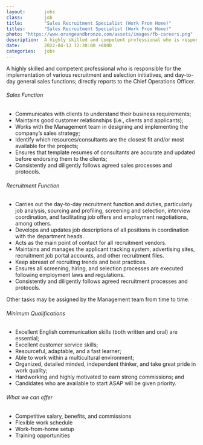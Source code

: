 ```yaml
---
layout:       jobs
class:        job
title:        "Sales Recruitment Specialist (Work From Home)"
titles:       "Sales Recruitment Specialist (Work From Home)"
photo: "https://www.orangeandbronze.com/assets/images/fb-careers.png"
description:  A highly skilled and competent professional who is responsible for the implementation of various recruitment and selection initiatives, and day-to-day general sales functions; directly reports to the Chief Operations Officer.
date:         2022-04-13 12:30:00 +0800
categories:   jobs
---
```

<!-- Do not leave new lines after each element. Elements after new lines will not be rendered. -->
<p>A highly skilled and competent professional who is responsible for the implementation of various recruitment and selection initiatives, and day-to-day general sales functions; directly reports to the Chief Operations Officer.</p>
<h6>Sales Function</h6>
<ul>
    <li>Communicates with clients to understand their business requirements;</li>
    <li>Maintains good customer relationships (i.e., clients and applicants);</li>
    <li>Works with the Management team in designing and implementing the company’s sales strategy;</li>
    <li>Identify which resources/consultants are the closest fit and/or most available for the projects;</li>
    <li>Ensures that template resumes of consultants are accurate and updated before endorsing them to the clients;</li>
    <li>Consistently and diligently follows agreed sales processes and protocols.</li>
</ul>
<h6>Recruitment Function</h6>
<ul>
    <li>Carries out the day-to-day recruitment function and duties, particularly job analysis, sourcing and profiling, screening and selection, interview coordination, and facilitating job offers and employment negotiations, among others.</li>
    <li>Develops and updates job descriptions of all positions in coordination with the department heads.</li>
    <li>Acts as the main point of contact for all recruitment vendors.</li>
    <li>Maintains and manages the applicant tracking system, advertising sites, recruitment job portal accounts, and other recruitment files.</li>
    <li>Keep abreast of recruiting trends and best practices.</li>
    <li>Ensures all screening, hiring, and selection processes are executed following employment laws and regulations.</li>
    <li>Consistently and diligently follows agreed recruitment processes and protocols.</li>
</ul>
<p>Other tasks may be assigned by the Management team from time to time.</p>
<h6>Minimum Qualifications</h6>
<ul>
    <li>Excellent English communication skills (both written and oral) are essential;</li>
    <li>Excellent customer service skills;</li>
    <li>Resourceful, adaptable, and a fast learner;</li>
    <li>Able to work within a multicultural environment;</li>
    <li>Organized, detailed minded, independent thinker, and take great pride in work quality;</li> 
    <li>Hardworking and highly motivated to earn strong commissions; and</li>
    <li>Candidates who are available to start ASAP will be given priority.</li>
</ul>
<h6>What we can offer</h6>
<ul>
    <li>Competitive salary, benefits, and commissions</li>
    <li>Flexible work schedule</li>
    <li>Work-from-home setup</li>
    <li>Training opportunities</li>
</ul>